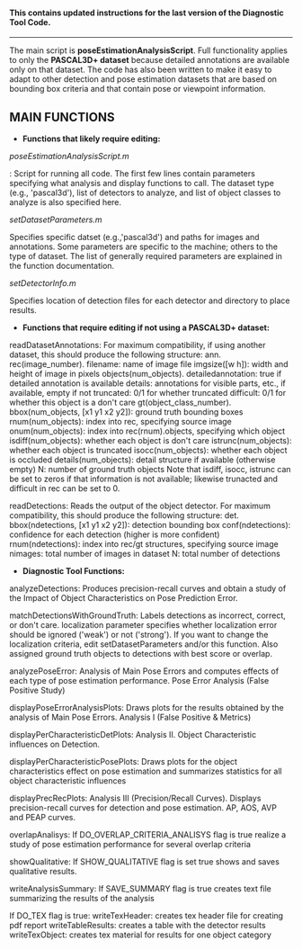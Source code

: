 #### This contains updated instructions for the last version of the Diagnostic Tool Code. 

------------------------------------------------------------------------------

The main script is **poseEstimationAnalysisScript**. Full functionality applies to
only the **PASCAL3D+ dataset** because detailed annotations are available only
on that dataset. The code has also been written to make it easy to adapt to
other detection and pose estimation datasets that are based on bounding box 
criteria and that contain pose or viewpoint information. 


## MAIN FUNCTIONS

   + **Functions that likely require editing:**

*poseEstimationAnalysisScript.m*

: Script for running all code. The first few lines  contain parameters specifying what analysis and display 
functions to call. The dataset type (e.g., 'pascal3d'), list of detectors to analyze, and list of object classes to analyze is also specified here. 

*setDatasetParameters.m*

Specifies specific datset (e.g.,'pascal3d') and paths for images and annotations.  Some parameters are 
specific to the machine; others to the type of dataset.  The list of generally required parameters are explained in the function documentation.

*setDetectorInfo.m*

Specifies location of detection files for each detector and directory to place results.


+ **Functions that require editing if not using a PASCAL3D+ dataset:**  

readDatasetAnnotations: For maximum compatibility, if using another dataset,
this should produce the following structure:
  ann.
   rec(image_number).
     filename: name of image file 
     imgsize([w h]): width and height of image in pixels
     objects(num_objects).
        detailedannotation: true if detailed annotation is available 
        details: annotations for visible parts, etc., if available, empty if not
        truncated: 0/1 for whether truncated
        difficult: 0/1 for whether this object is a don't care
   gt(object_class_number).     
     bbox(num_objects, [x1 y1 x2 y2]): ground truth bounding boxes
     rnum(num_objects): index into rec, specifying source image
     onum(num_objects): index into rec(rnum).objects, specifying which object
     isdiff(num_objects): whether each object is don't care
     istrunc(num_objects): whether each object is truncated
     isocc(num_objects): whether each object is occluded
     details(num_objects): detail structure if available (otherwise empty)
     N: number of ground truth objects
Note that isdiff, isocc, istrunc can be set to zeros if that information is 
not available; likewise trunacted and difficult in rec can be set to 0.

readDetections: Reads the output of the object detector. For maximum 
compatibility, this should produce the following structure:
  det.
    bbox(ndetections, [x1 y1 x2 y2]): detection bounding box
    conf(ndetections): confidence for each detection (higher is more confident)
    rnum(ndetections): index into rec/gt structures, specifying source image
    nimages: total number of images in dataset
    N: total number of detections
    

+ **Diagnostic Tool Functions:**

analyzeDetections: Produces precision-recall curves and obtain a study of 
the Impact of Object Characteristics on Pose Prediction Error. 

matchDetectionsWithGroundTruth: Labels detections as incorrect, correct, or 
don't care.  localization parameter specifies whether localization error 
should be ignored ('weak') or not ('strong').  If you want to change the
localization criteria, edit setDatasetParameters and/or this function.  Also
assigned ground truth objects to detections with best score or overlap.

analyzePoseError: Analysis of Main Pose Errors and computes effects of each type of 
pose estimation performance. Pose Error Analysis (False Positive Study)

displayPoseErrorAnalysisPlots: Draws plots for the results obtained by the
analysis of Main Pose Errors. Analysis I (False Positive & Metrics)

displayPerCharacteristicDetPlots: Analysis II. Object Characteristic influences on
Detection.

displayPerCharacteristicPosePlots: Draws plots for the object characteristics
effect on pose estimation and summarizes statistics for all object characteristic influences

displayPrecRecPlots: Analysis III (Precision/Recall Curves). Displays 
precision-recall curves for detection and pose estimation. AP, AOS, AVP and 
PEAP curves.  

overlapAnalisys: If DO_OVERLAP_CRITERIA_ANALISYS flag is true realize a study of 
pose estimation performance for several overlap criteria 

showQualitative: If SHOW_QUALITATIVE flag is set true shows and saves qualitative 
results.

writeAnalysisSummary: If SAVE_SUMMARY flag is true creates text file 
summarizing the results of the analysis

If DO_TEX flag is true:
writeTexHeader: creates tex header file for creating pdf report
writeTableResults: creates a table with the detector results 
writeTexObject: creates tex material for results for one object category
